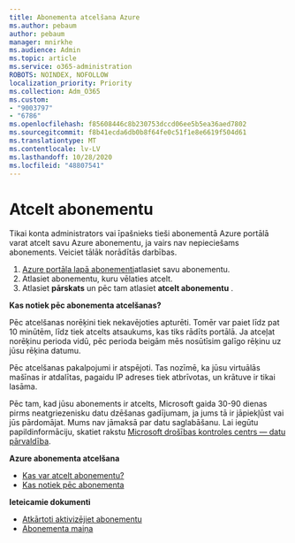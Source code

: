 ```yaml
---
title: Abonementa atcelšana Azure
ms.author: pebaum
author: pebaum
manager: mnirkhe
ms.audience: Admin
ms.topic: article
ms.service: o365-administration
ROBOTS: NOINDEX, NOFOLLOW
localization_priority: Priority
ms.collection: Adm_O365
ms.custom:
- "9003797"
- "6786"
ms.openlocfilehash: f85608446c8b230753dccd06ee5b5ea36aed7802
ms.sourcegitcommit: f8b41ecda6db0b8f64fe0c51f1e8e6619f504d61
ms.translationtype: MT
ms.contentlocale: lv-LV
ms.lasthandoff: 10/28/2020
ms.locfileid: "48807541"
---
```

# <a name="cancel-subscription"></a>Atcelt abonementu

Tikai konta administrators vai īpašnieks tieši abonementā Azure portālā varat atcelt savu Azure abonementu, ja vairs nav nepieciešams abonements. Veiciet tālāk norādītās darbības.

1. [Azure portāla lapā abonementi](https://portal.azure.com/#blade/Microsoft_Azure_Billing/SubscriptionsBlade)atlasiet savu abonementu.
2. Atlasiet abonementu, kuru vēlaties atcelt.
3. Atlasiet **pārskats** un pēc tam atlasiet **atcelt abonementu** .

**Kas notiek pēc abonementa atcelšanas?**

Pēc atcelšanas norēķini tiek nekavējoties apturēti. Tomēr var paiet līdz pat 10 minūtēm, līdz tiek atcelts atsaukums, kas tiks rādīts portālā. Ja atceļat norēķinu perioda vidū, pēc perioda beigām mēs nosūtīsim galīgo rēķinu uz jūsu rēķina datumu.

Pēc atcelšanas pakalpojumi ir atspējoti. Tas nozīmē, ka jūsu virtuālās mašīnas ir atdalītas, pagaidu IP adreses tiek atbrīvotas, un krātuve ir tikai lasāma.

Pēc tam, kad jūsu abonements ir atcelts, Microsoft gaida 30-90 dienas pirms neatgriezenisku datu dzēšanas gadījumam, ja jums tā ir jāpiekļūst vai jūs pārdomājat. Mums nav jāmaksā par datu saglabāšanu. Lai iegūtu papildinformāciju, skatiet rakstu [Microsoft drošības kontroles centrs — datu pārvaldība](https://go.microsoft.com/fwLink/p/?LinkID=822930&clcid=0x409).

**Azure abonementa atcelšana**

- [Kas var atcelt abonementu?](https://docs.microsoft.com/azure/billing/billing-how-to-cancel-azure-subscription?WT.mc_id=Portal-Microsoft_Azure_Support#who-can-cancel-a-subscription)
- [Kas notiek pēc abonementa](https://docs.microsoft.com/azure/billing/billing-how-to-cancel-azure-subscription?WT.mc_id=Portal-Microsoft_Azure_Support#what-happens-after-i-cancel-my-subscription)

**Ieteicamie dokumenti**

- [Atkārtoti aktivizējiet abonementu](https://docs.microsoft.com/azure/billing/billing-how-to-cancel-azure-subscription?WT.mc_id=Portal-Microsoft_Azure_Support#reactivate-subscription)
- [Abonementa maiņa](https://docs.microsoft.com/azure/billing/billing-how-to-switch-azure-offer?WT.mc_id=Portal-Microsoft_Azure_Support)